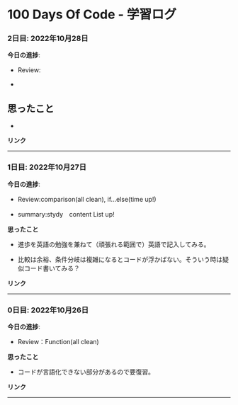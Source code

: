 # 100 Days Of Code - 学習ログ



### 2日目: 2022年10月28日

**今日の進捗**:  
- Review:　  

- 
  
**思ったこと**  
- 

- 
  
**リンク**
  
***


### 1日目: 2022年10月27日

**今日の進捗**:  
- Review:comparison(all clean), if...else(time up!)　　  

- summary:stydy　content List up!　　  
  
**思ったこと**  
- 進歩を英語の勉強を兼ねて（頑張れる範囲で）英語で記入してみる。

- 比較は余裕、条件分岐は複雑になるとコードが浮かばない。そういう時は疑似コード書いてみる？ 
  
**リンク**
  
***
  
  
### 0日目: 2022年10月26日

**今日の進捗**:  
- Review：Function(all clean)  
  
**思ったこと**  
- コードが言語化できない部分があるので要復習。  
  
**リンク**

***
